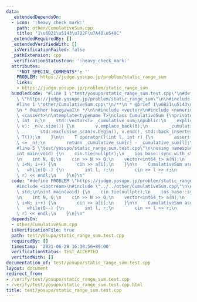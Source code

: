 ```yaml
---
data:
  _extendedDependsOn:
  - icon: ':heavy_check_mark:'
    path: other/CumulativeSum.cpp
    title: "1\u6B21\u5143\u7D2F\u7A4D\u548C"
  _extendedRequiredBy: []
  _extendedVerifiedWith: []
  _isVerificationFailed: false
  _pathExtension: cpp
  _verificationStatusIcon: ':heavy_check_mark:'
  attributes:
    '*NOT_SPECIAL_COMMENTS*': ''
    PROBLEM: https://judge.yosupo.jp/problem/static_range_sum
    links:
    - https://judge.yosupo.jp/problem/static_range_sum
  bundledCode: "#line 1 \"test/yosupo/static_range_sum.test.cpp\"\n#define PROBLEM\
    \ \"https://judge.yosupo.jp/problem/static_range_sum\"\n\n#include <iostream>\n\
    #line 1 \"other/CumulativeSum.cpp\"\n/**\n * @brief 1\u6B21\u5143\u7D2F\u7A4D\u548C\
    \n * @author hasegawa1\n */\n\n#include <vector>\n#include <numeric>\n#include\
    \ <cassert>\n\ntemplate<typename T>\nclass CumulativeSum {\nprivate:\n    const\
    \ int _n;\n    std::vector<T> _cumulative_sum;\npublic:\n    explicit CumulativeSum(std::vector<T>\
    \ v): _n(v.size()) {\n        v.emplace_back(0);\n        _cumulative_sum.reserve(_n);\n\
    \        std::exclusive_scan(v.begin(), v.end(), std::back_inserter(_cumulative_sum),\
    \ T());\n    }\n\n    T operator()(int l, int r) {\n        assert(0 <= l && r\
    \ <= _n);\n        return _cumulative_sum[r] - _cumulative_sum[l];\n    }\n};\n\
    #line 5 \"test/yosupo/static_range_sum.test.cpp\"\n\nusing namespace std;\n\n\
    int main(void) {\n    cin.tie(nullptr);\n    ios_base::sync_with_stdio(false);\n\
    \n    int N, Q;\n    cin >> N >> Q;\n    vector<int64_t> a(N);\n    for(int i=0;\
    \ i<N; i++) {\n        cin >> a[i];\n    }\n\n    CumulativeSum asum(a);\n\n \
    \   while(Q--) {\n        int l, r;\n        cin >> l >> r;\n        cout << asum(l,\
    \ r) << endl;\n    }\n}\n"
  code: "#define PROBLEM \"https://judge.yosupo.jp/problem/static_range_sum\"\n\n\
    #include <iostream>\n#include \"../../other/CumulativeSum.cpp\"\n\nusing namespace\
    \ std;\n\nint main(void) {\n    cin.tie(nullptr);\n    ios_base::sync_with_stdio(false);\n\
    \n    int N, Q;\n    cin >> N >> Q;\n    vector<int64_t> a(N);\n    for(int i=0;\
    \ i<N; i++) {\n        cin >> a[i];\n    }\n\n    CumulativeSum asum(a);\n\n \
    \   while(Q--) {\n        int l, r;\n        cin >> l >> r;\n        cout << asum(l,\
    \ r) << endl;\n    }\n}\n"
  dependsOn:
  - other/CumulativeSum.cpp
  isVerificationFile: true
  path: test/yosupo/static_range_sum.test.cpp
  requiredBy: []
  timestamp: '2021-06-28 16:30:56+09:00'
  verificationStatus: TEST_ACCEPTED
  verifiedWith: []
documentation_of: test/yosupo/static_range_sum.test.cpp
layout: document
redirect_from:
- /verify/test/yosupo/static_range_sum.test.cpp
- /verify/test/yosupo/static_range_sum.test.cpp.html
title: test/yosupo/static_range_sum.test.cpp
---
```

